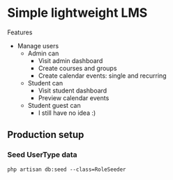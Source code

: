 # Simple lightweight LMS

Features
* Manage users
  * Admin can
    * Visit admin dashboard 
    * Create courses and groups
    * Create calendar events: single and recurring
  * Student can
    * Visit student dashboard
    * Preview calendar events
  * Student guest can
    * I still have no idea :) 

## Production setup

### Seed UserType data
`php artisan db:seed --class=RoleSeeder`
